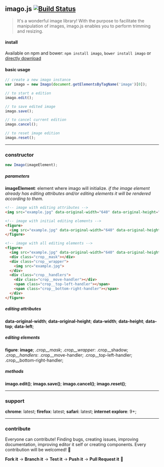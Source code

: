 ## imago.js [![Build Status](https://travis-ci.org/evandroeisinger/imago.js.svg?branch=master)](https://travis-ci.org/evandroeisinger/imago.js)

> It's a wonderful image library! With the purpose to facilitate the manipulation of images, imago.js enables you to perform trimming and resizing.

#### install
Available on npm and bower:
`npm install imago`, `bower install imago` or [directly download](https://github.com/evandroeisinger/imago.js/raw/master/src/editore.js)

#### basic usage
```javascript
// create a new imago instance
var imago = new Imago(document.getElementsByTagName('image')[0]);

// to start a edition
imago.edit();

// to save edited image
imago.save();

// to cancel current edition
imago.cancel();

// to reset image edition
imago.reset();
```

---
### constructor
```javascript
new Imago(imageElement);
```

##### parameters
  **imageElement**: element where imago will initialize. *if the image element already has editing attributes and/or editing elements it will be rendered according to them.*

```html
<!-- image with editing attributes -->
<img src="example.jpg" data-original-width="640" data-original-height="424" data-width="640" data-height="424" data-top="0" data-left="0">

<!-- image with initial editing elements -->
<figure>
  <img src="example.jpg" data-original-width="640" data-original-height="424" data-width="640" data-height="424" data-top="0" data-left="0">
</figure>

<!-- image with all editing elements -->
<figure>
  <img src="example.jpg" data-original-width="640" data-original-height="424" data-width="640" data-height="424" data-top="0" data-left="0">
  <div class="crop__mask"></div>
  <div class="crop__wrapper">
    <img src="example.jpg">
  </div>
  <div class="crop__handlers">
    <div class="crop__move-handler"></div>
    <span class="crop__top-left-handler"></span>
    <span class="crop__bottom-right-handler"></span>
  </div>
</figure>
```

##### editing attributes
**data-original-width**;
**data-original-height**;
**data-width**;
**data-height**;
**data-top**;
**data-left**;

##### editing elements
**figure**:
  **image**;
    *.crop__mask*;
    *.crop__wrapper*:
      .crop__shadow;
    *.crop__handlers*:
      .crop__move-handler;
      .crop__top-left-handler;
      .crop__bottom-right-handler;

##### methods
**imago.edit()**;
**imago.save()**;
**imago.cancel()**;
**imago.reset()**;

---
### support
**chrome**: latest;
**firefox**: latest;
**safari**: latest;
**internet explore**: 9+;

---
### contribute
Everyone can contribute! Finding bugs, creating issues, improving documentation, improving editor it self or creating components.
Every contribution will be welcomed! :santa: 

**Fork it** -> **Branch it** -> **Test it** -> **Push it** -> **Pull Request it** :gem:
